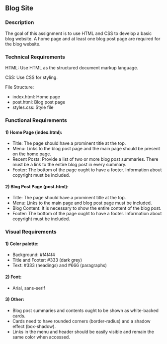 ## Blog Site
### Description
The goal of this assignment is to use HTML and CSS to develop a basic blog website. 
A home page and at least one blog post page are required for the blog website.
### Technical Requirements
HTML: Use HTML as the structured document markup language.

CSS: Use CSS for styling.

File Structure:
- index.html: Home page
- post.html: Blog post page
- styles.css: Style file
### Functional Requirements
#### 1) Home Page (index.html):
- Title: The page should have a prominent title at the top.
- Menu: Links to the blog post page and the main page should be present on the home page.
- Recent Posts: Provide a list of two or more blog post summaries. There must be a link to the entire blog post in every summary.
- Footer: The bottom of the page ought to have a footer. Information about copyright must be included.
#### 2) Blog Post Page (post.html):
- Title: The page should have a prominent title at the top.
- Menu: Links to the main page and blog post page must be included.
- Blog Content: It is necessary to show the entire content of the blog post.
- Footer: The bottom of the page ought to have a footer. Information about copyright must be included.
### Visual Requirements
#### 1) Color palette:
- Background: #f4f4f4
- Title and Footer: #333 (dark grey)
- Text: #333 (headings) and #666 (paragraphs)
#### 2) Font: 
- Arial, sans-serif
#### 3) Other:
- Blog post summaries and contents ought to be shown as white-backed cards.
- Cards need to have rounded corners (border-radius) and a shadow effect (box-shadow).
- Links in the menu and header should be easily visible and remain the same color when accessed.
